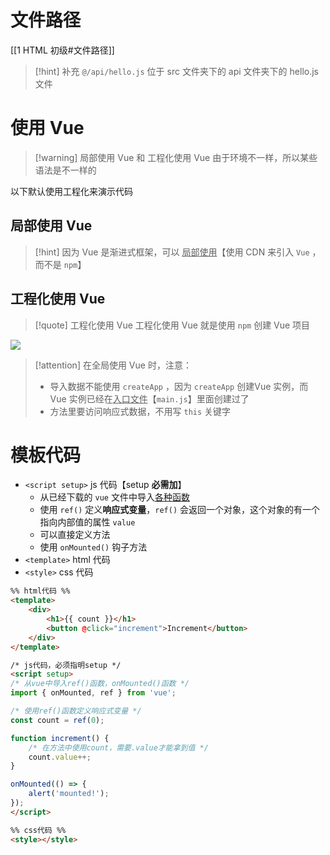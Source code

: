 # 文件路径
[[1 HTML 初级#文件路径]]

>[!hint] 补充
>`@/api/hello.js` 位于 src 文件夹下的 api 文件夹下的 hello.js 文件

# 使用 Vue
>[!warning] 局部使用 Vue 和 工程化使用 Vue 由于环境不一样，所以某些语法是不一样的

以下默认使用工程化来演示代码

## 局部使用 Vue
>[!hint] 因为 Vue 是渐进式框架，可以 <u>局部使用</u>【使用 CDN 来引入 `Vue` ，而不是 `npm`】

## 工程化使用 Vue
>[!quote] 工程化使用 Vue
>工程化使用 Vue 就是使用 `npm` 创建 Vue 项目

![](https://obsidian-1307744200.cos.ap-guangzhou.myqcloud.com/%E5%9B%BE%E7%89%87/202404191850072.png)

>[!attention] 在全局使用 Vue 时，注意：
>- 导入数据不能使用 `createApp` ，因为 `createApp` 创建Vue 实例，而 Vue 实例已经在<u>入口文件</u>【`main.js`】里面创建过了
>- 方法里要访问响应式数据，不用写 `this` 关键字

# 模板代码
- `<script setup>` js 代码【setup **必需加**】
	- 从已经下载的 `vue` 文件中导入<u>各种函数</u>
	- 使用 `ref()` 定义**响应式变量**，`ref()` 会返回一个对象，这个对象的有一个指向内部值的属性 `value`
	- 可以直接定义方法
	- 使用 `onMounted()` 钩子方法
- `<template>` html 代码
- `<style>` css 代码

```html
%% html代码 %%
<template>
    <div>
        <h1>{{ count }}</h1>
        <button @click="increment">Increment</button>
    </div>
</template>

/* js代码，必须指明setup */
<script setup>    
/* 从vue中导入ref()函数，onMounted()函数 */
import { onMounted, ref } from 'vue';   

/* 使用ref()函数定义响应式变量 */
const count = ref(0);      

function increment() {
	/* 在方法中使用count，需要.value才能拿到值 */
    count.value++;    
}

onMounted(() => {
    alert('mounted!');
});
</script>

%% css代码 %%
<style></style>
```
